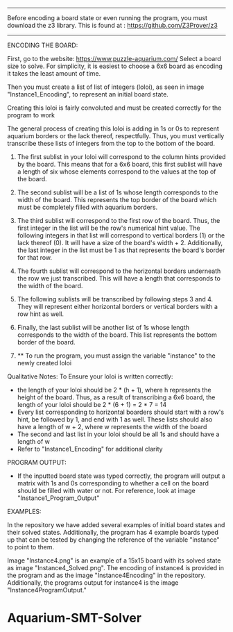___________________________________________________________________________________________
Before encoding a board state or even running the program, you must download the z3 library.
This is found at : https://github.com/Z3Prover/z3
___________________________________________________________________________________________


ENCODING THE BOARD:


First, go to the website: https://www.puzzle-aquarium.com/
Select a board size to solve. For simplicity, it is easiest to choose a 6x6 board as 
encoding it takes the least amount of time.

Then you must create a list of list of integers (loloi), as seen in image "Instance1_Encoding", to represent
an initial board state.

Creating this loloi is fairly convoluted and must be created correctly for the program to work

The general process of creating this loloi is adding in 1s or 0s to represent aquarium borders
or the lack thereof, respectfully. Thus, you must vertically transcribe these lists of integers
from the top to the bottom of the board.

1. The first sublist in your loloi will correspond to the column hints provided by the board.
   This means that for a 6x6 board, this first sublist will have a length of six whose elements 
   correspond to the values at the top of the board.

2. The second sublist will be a list of 1s whose length corresponds to the width of the board.
   This represents the top border of the board which must be completely filled with aquarium borders.

3. The third sublist will correspond to the first row of the board. Thus, the first integer in the
   list will be the row's numerical hint value. The following integers in that list will correspond
   to vertical borders (1) or the lack thereof (0). It will have a size of the board's width + 2. 
   Additionally, the last integer in the list must be 1 as that represents the board's border 
   for that row.

4. The fourth sublist will correspond to the horizontal borders underneath the row we just transcribed.
   This will have a length that corresponds to the width of the board.

5. The following sublists will be transcribed by following steps 3 and 4. They will represent either
   horizontal borders or vertical borders with a row hint as well.

6. Finally, the last sublist will be another list of 1s whose length corresponds to the width 
   of the board. This list represents the bottom border of the board.

7. ** To run the program, you must assign the variable "instance" to the newly created loloi

Qualitative Notes:
To Ensure your loloi is written correctly:

* the length of your loloi should be 2 * (h + 1), where h represents the height of the board.
  Thus, as a result of transcribing a 6x6 board, the length of your loloi should be 2 * (6 + 1) = 2 * 7 = 14
* Every list corresponding to horizontal boarders should start with a row's hint, be followed by 1, and
  end with 1 as well. These lists should also have a length of w + 2, where w represents the width of the board
* The second and last list in your loloi should be all 1s and should have a length of w
* Refer to "Instance1_Encoding" for additional clarity


PROGRAM OUTPUT:
* If the inputted board state was typed correctly, the program will output a matrix with 1s and 0s corresponding to
  whether a cell on the board should be filled with water or not. For reference, look at image "Instance1_Program_Output"


EXAMPLES:

In the repository we have added several examples of initial board states and their solved states. Additionally,
the program has 4 example boards typed up that can be tested by changing the reference of the variable "instance"
to point to them.

Image "Instance4.png" is an example of a 15x15 board with its solved state as image "Instance4_Solved.png".
The encoding of instance4 is provided in the program and as the image "Instance4Encoding" in the repository. Additionally, the programs output for instance4 is the image "Instance4ProgramOutput."



# Aquarium-SMT-Solver
